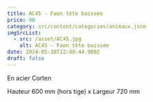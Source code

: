```yaml
---
title: AC45 - Faon tête baissée
price: 90
category: src/content/categories/animaux.json
imgSrcList:
  - src: /asset/AC45.jpg
    alt: AC45 - Faon tête baissée
date: 2024-05-30T12:40:44.900Z
draft: false
---
```


En acier Corten

Hauteur 600 mm (hors tige) x Largeur 720 mm
